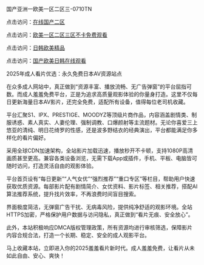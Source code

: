 国产亚洲一欧美一区二区三-0710TN 

点击访问：<a href="https://heiliaoxwd5i8.pages.dev">在线国产二区</a>

点击访问：<a href="https://heiliaoll4qsx.pages.dev">欧美一区二区三区不卡免费观看</a>

点击访问：<a href="https://heiliaoow5kzm.pages.dev">日韩欧美精品</a>

点击访问：<a href="https://heiliaowt0d7p.pages.dev">国产欧美日韩在线观看</a>   

2025年成人看片优选：永久免费日本AV资源站点

在众多成人网站中，真正做到“资源丰富、播放流畅、无广告弹窗”的平台屈指可数。而成人羞羞免费平台，正是为追求高质量观影体验的你量身打造。这里不仅每日更新海量日本AV影片，还完全免费，适配所有设备，值得每位老司机收藏。

平台汇聚S1、IPX、PRESTIGE、MOODYZ等顶级片商作品，内容涵盖剧情类、制服诱惑、素人真实、人妻伦理、强制调教、口爆颜射等主流题材。无论你喜爱三上悠亚的清纯、明日花绮罗的性感，还是波多野结衣的经典演出，平台都能满足你多样化的看片偏好。

采用全球CDN加速架构，全站影片加载迅速，播放秒开不卡顿，支持1080P高清画质甚至更高。兼容各类设备浏览，无需下载App或插件，手机、平板、电脑皆可随时访问，打造灵活自由的观影体验。

平台首页设有“每日更新”“人气女优”“强烈推荐”“重口专区”等栏目，帮助用户快速获取优质资源。每部影片配有剧情简介、女优资料、影片标签、相关推荐，搭配AI算法推荐系统，提升找片效率，不再浪费时间盲目搜索。

界面极度简洁，无弹窗广告干扰、无病毒风险，提供纯净舒适的观影环境。全站HTTPS加密，严格保护用户数据与访问隐私，真正做到“看片无痕、安全放心”。

此外，本站积极响应DMCA版权管理政策，所有资源均进行审核筛选，保障影片内容合规合法，打造一个长期、稳定、安全的成人观影平台。

马上收藏本站，立即进入你的2025羞羞看片新时代。成人羞羞免费，让看片从未如此自由、安心、爽快！

<span style="display:none;">[Canonical link]  ( https://github.com/tnn1205/riben166666 ）</span> 
